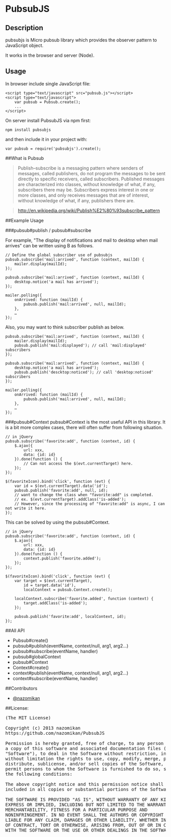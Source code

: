PubsubJS
===

## Description

pubsubjs is Micro pubsub library which provides the observer pattern to JavaScript object.

It works in the browser and server (Node).


## Usage

In browser include single JavaScript file:

    <script type="text/javascript" src="pubsub.js"></script>
    <script type="text/javascript">
        var pubsub = Pubsub.create();
        ...
    </script>

On server install PubsubJS via npm first:

    npm install pubsubjs

and then include it in your project with:

    var pubsub = require('pubsubjs').create();

##What is Pubsub

>Publish–subscribe is a messaging pattern where senders of messages, called publishers, do not program the messages to be sent directly to specific receivers, called subscribers. Published messages are characterized into classes, without knowledge of what, if any, subscribers there may be. Subscribers express interest in one or more classes, and only receives messages that are of interest, without knowledge of what, if any, publishers there are.

>http://en.wikipedia.org/wiki/Publish%E2%80%93subscribe_pattern



##Example Usage

###pubsub#publish / pubsub#subscribe

For example, "The display of notifications and mail to desktop when mail arrives" can be written using B as follows.

    // Define the global subscriber use of pubsubjs
    pubsub.subscribe('mail:arrived', function (context, mailId) {
        mailer.display(mailId);
    });

    pubsub.subscribe('mail:arrived', function (context, mailId) {
        desktop.notice('a mail has arrived');
    });

    mailer.polling({
        onArrived: function (mailId) {
            pubusb.publish('mail:arrived', null, mailId);
        },
        …
    });


Also, you may want to think subscriber publish as below.

    pubsub.subscribe('mail:arrived', function (context, mailId) {
        mailer.display(mailId);
        pubsub.publish('mail:displayed'); // call 'mail:displayed' subscribers
    });

    pubsub.subscribe('mail:arrived', function (context, mailId) {
        desktop.notice('a mail has arrived');
        pubsub.publish('descktop:noticed'); // call 'desktop:noticed' subscribers
    });

    mailer.polling({
        onArrived: function (mailId) {
            pubusb.publish('mail:arrived', null, mailId);
        },
        …
    });

###pubsub#Context
pubsub#Context is the most useful API in this library.
It is a bit more complex cases, there will often suffer from following situation.

    // in jQuery
    pubsub.subscribe('favorite:add', function (context, id) {
        $.ajax({
            url: xxx,
            data: {id: id}
        }).done(function () {
            // Can not access the $(evt.currentTarget) here.
        });
    });

    $(favoriteIcon).bind('click', function (evt) {
        var id = $(evt.currentTarget).data('id');
        pubsub.publish('favorite:add', null, id);
        // want to change the class when "favorite:add" is completed.
        // ex. $(evt.currentTarget).addClass('is-added');
        // However, since the processing of "favorite:add" is async, I can not write it here.
    });

This can be solved by using the pubsub#Context.

    // in jQuery
    pubsub.subscribe('favorite:add', function (context, id) {
        $.ajax({
            url: xxx,
            data: {id: id}
        }).done(function () {
            context.publish('favorite.added');
        });
    });

    $(favoriteIcon).bind('click', function (evt) {
        var target = $(evt.currentTarget),
            id = target.data('id'),
            localContext = pubsub.Context.create();

        localContext.subscribe('favorite.added', function (context) {
            target.addClass('is-added');
        });

        pubsub.publish('favorite:add', localContext, id);
    });

##All API
 * Pubsub#create()
 * pubsub#publish(eventName, context/null, arg1, arg2...)
 * pubsub#subscribe(eventName, handler)
 * pubsub#globalContext
 * pubsub#Context
 * Context#create()
 * context#publish(eventName, context/null, arg1, arg2...)
 * context#subscribe(eventName, handler)


##Contributors

* [@nazomikan](http://github.com/nazomikan)

##License:
<pre>
(The MIT License)

Copyright (c) 2013 nazomikan
https://github.com/nazomikan/PubsubJS

Permission is hereby granted, free of charge, to any person obtaining
a copy of this software and associated documentation files (the
"Software"), to deal in the Software without restriction, including
without limitation the rights to use, copy, modify, merge, publish,
distribute, sublicense, and/or sell copies of the Software, and to
permit persons to whom the Software is furnished to do so, subject to
the following conditions:

The above copyright notice and this permission notice shall be
included in all copies or substantial portions of the Software.

THE SOFTWARE IS PROVIDED "AS IS", WITHOUT WARRANTY OF ANY KIND,
EXPRESS OR IMPLIED, INCLUDING BUT NOT LIMITED TO THE WARRANTIES OF
MERCHANTABILITY, FITNESS FOR A PARTICULAR PURPOSE AND
NONINFRINGEMENT. IN NO EVENT SHALL THE AUTHORS OR COPYRIGHT HOLDERS BE
LIABLE FOR ANY CLAIM, DAMAGES OR OTHER LIABILITY, WHETHER IN AN ACTION
OF CONTRACT, TORT OR OTHERWISE, ARISING FROM, OUT OF OR IN CONNECTION
WITH THE SOFTWARE OR THE USE OR OTHER DEALINGS IN THE SOFTWARE.
</pre>

